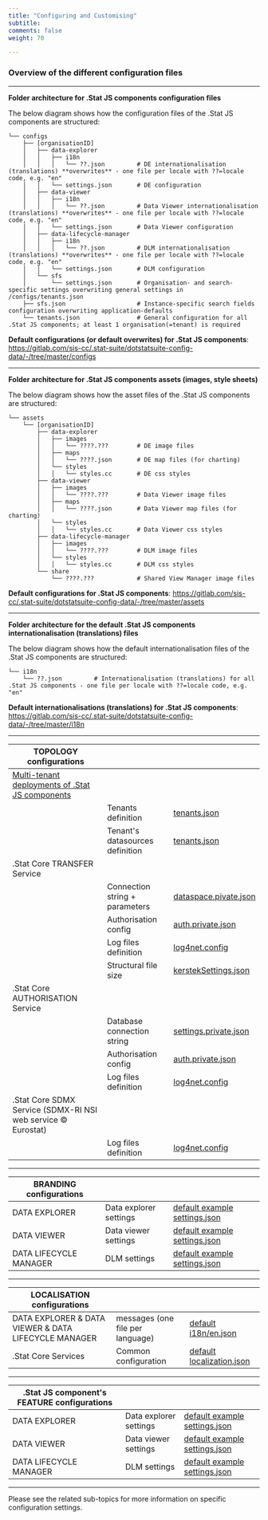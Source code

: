 ```yaml
---
title: "Configuring and Customising"
subtitle: 
comments: false
weight: 70

---
```

<!-- This page (or a sub-page or sub-section of this page) of the documentation is referenced as an external resource in the .Stat Academy:
* https://academy.siscc.org/configuring-and-customising/
Any change affecting its URL must be communicated to the .Stat Academy content admin in advance. -->

### Overview of the different configuration files


---

**Folder architecture for .Stat JS components configuration files**

The below diagram shows how the configuration files of the .Stat JS components are structured:

```
└── configs
    ├── [organisationID]
    │   ├── data-explorer
    │   │   ├── i18n
    │   │   │   └── ??.json         # DE internationalisation (translations) **overwrites** - one file per locale with ??=locale code, e.g. "en"
    │   │   └── settings.json       # DE configuration
    │   ├── data-viewer
    │   │   ├── i18n
    │   │   │   └── ??.json         # Data Viewer internationalisation (translations) **overwrites** - one file per locale with ??=locale code, e.g. "en"
    │   │   └── settings.json       # Data Viewer configuration
    │   ├── data-lifecycle-manager
    │   │   ├── i18n
    │   │   │   └── ??.json         # DLM internationalisation (translations) **overwrites** - one file per locale with ??=locale code, e.g. "en"
    │   │   └── settings.json       # DLM configuration
    │   └── sfs
    │       └── settings.json       # Organisation- and search-specific settings overwriting general settings in /configs/tenants.json 
    ├── sfs.json                    # Instance-specific search fields configuration overwriting application-defaults
    └── tenants.json                # General configuration for all .Stat JS components; at least 1 organisation(=tenant) is required
```

**Default configurations (or default overwrites) for .Stat JS components**: https://gitlab.com/sis-cc/.stat-suite/dotstatsuite-config-data/-/tree/master/configs

---

**Folder architecture for .Stat JS components assets (images, style sheets)**

The below diagram shows how the asset files of the .Stat JS components are structured:

```
└── assets
    └── [organisationID]
        ├── data-explorer
        │   ├── images
        │   │   └── ????.???        # DE image files 
        │   ├── maps
        │   │   └── ????.json       # DE map files (for charting)
        │   └── styles
        │   │   └── styles.cc       # DE css styles
        ├── data-viewer
        │   ├── images
        │   │   └── ????.???        # Data Viewer image files 
        │   ├── maps
        │   │   └── ????.json       # Data Viewer map files (for charting)
        │   └── styles
        │   │   └── styles.cc       # Data Viewer css styles
        ├── data-lifecycle-manager
        │   ├── images
        │   │   └── ????.???        # DLM image files 
        │   └── styles
        │   │   └── styles.cc       # DLM css styles
        └── share
            └── ????.???            # Shared View Manager image files
```

**Default configurations for .Stat JS components**: https://gitlab.com/sis-cc/.stat-suite/dotstatsuite-config-data/-/tree/master/assets

---

**Folder architecture for the default .Stat JS components internationalisation (translations) files**

The below diagram shows how the default internationalisation files of the .Stat JS components are structured:

```
└── i18n
    └── ??.json         # Internationalisation (translations) for all .Stat JS components - one file per locale with ??=locale code, e.g. "en"
```

**Default internationalisations (translations) for .Stat JS components**: https://gitlab.com/sis-cc/.stat-suite/dotstatsuite-config-data/-/tree/master/i18n

---

|**TOPOLOGY configurations**|  |  |
|---|---|---|
| [Multi-tenant deployments of .Stat JS components](https://sis-cc.gitlab.io/dotstatsuite-documentation/configurations/tenant-model)| | | 
| |Tenants definition|[tenants.json](https://gitlab.com/sis-cc/.stat-suite/dotstatsuite-config-data/-/blob/master/configs/tenants.json)|
| |Tenant's datasources definition|[tenants.json](https://gitlab.com/sis-cc/.stat-suite/dotstatsuite-config-data/-/blob/master/configs/tenants.json)|
| .Stat Core TRANSFER Service| | | 
| |Connection string + parameters|[dataspace.pivate.json](hhttps://gitlab.com/sis-cc/.stat-suite/dotstatsuite-core-transfer/-/blob/master/DotStatServices.Transfer/config/dataspaces.private.json.sample)|
| |Authorisation config|[auth.private.json](https://gitlab.com/sis-cc/.stat-suite/dotstatsuite-core-transfer/-/blob/master/DotStatServices.Transfer/config/auth.private.json.sample)|
| |Log files definition|[log4net.config](https://gitlab.com/sis-cc/.stat-suite/dotstatsuite-core-transfer/-/blob/master/DotStatServices.Transfer/config/log4net.config)|
| |Structural file size|[kerstekSettings.json](https://gitlab.com/sis-cc/.stat-suite/dotstatsuite-core-sdmxri-nsi-ws/-/blob/master/config/kerstelSettings.json)
| .Stat Core AUTHORISATION Service|| |
| |Database connection string|[settings.private.json](https://gitlab.com/sis-cc/.stat-suite/dotstatsuite-core-auth-management/-/blob/master/DotStatServices.AuthorizationManagement/config/settings.private.json.sample)|
| |Authorisation config|[auth.private.json](https://gitlab.com/sis-cc/.stat-suite/dotstatsuite-core-auth-management/-/blob/master/DotStatServices.AuthorizationManagement/config/auth.private.json.sample)|
| |Log files definition|[log4net.config](https://gitlab.com/sis-cc/.stat-suite/dotstatsuite-core-auth-management/-/blob/master/DotStatServices.AuthorizationManagement/config/log4net.config)|
| .Stat Core SDMX Service (SDMX-RI NSI web service © Eurostat)|| |
| |Log files definition|[log4net.config](https://gitlab.com/sis-cc/.stat-suite/dotstatsuite-core-sdmxri-nsi-ws/-/blob/master/config/log4net.config)|

---

|**BRANDING configurations**|  |  |
|---|---|---|
| DATA EXPLORER|Data explorer settings|[default example settings.json](https://gitlab.com/sis-cc/.stat-suite/dotstatsuite-config-data/-/blob/master/configs/default/data-explorer/settings.json)|
| DATA VIEWER|Data viewer settings|[default example settings.json](https://gitlab.com/sis-cc/.stat-suite/dotstatsuite-config-data/-/blob/master/configs/default/data-viewer/settings.json)|
| DATA LIFECYCLE MANAGER|DLM settings|[default example settings.json](https://gitlab.com/sis-cc/.stat-suite/dotstatsuite-config-data/-/blob/master/configs/default/data-lifecycle-manager/settings.json)|

---

|**LOCALISATION configurations**|  |  |
|---|---|---|
| DATA EXPLORER & DATA VIEWER & DATA LIFECYCLE MANAGER|messages (one file per language)|[default i18n/en.json](https://gitlab.com/sis-cc/.stat-suite/dotstatsuite-config-data/-/blob/master/i18n/en.json)|
| .Stat Core Services|Common configuration|[default localization.json](https://gitlab.com/sis-cc/.stat-suite/dotstatsuite-core-config/-/blob/master/DotStat.Config/config/localization.json)|

---

|**.Stat JS component's FEATURE configurations**|  |  |
|---|---|---|
| DATA EXPLORER | Data explorer settings|[default example settings.json](https://gitlab.com/sis-cc/.stat-suite/dotstatsuite-config-data/-/blob/master/configs/default/data-explorer/settings.json)|
| DATA VIEWER | Data viewer settings|[default example settings.json](https://gitlab.com/sis-cc/.stat-suite/dotstatsuite-config-data/-/blob/master/configs/default/data-viewer/settings.json)|
| DATA LIFECYCLE MANAGER |DLM settings|[default example settings.json](https://gitlab.com/sis-cc/.stat-suite/dotstatsuite-config-data/-/blob/master/configs/default/data-lifecycle-manager/settings.json)|

---

Please see the related sub-topics for more information on specific configuration settings.